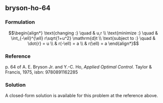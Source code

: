 ## bryson-ho-64

### Formulation
```math
\begin{align*}
\text{changing :} \quad & u,r \\
\text{minimize :} \quad & \int_{-\ell}^{\ell} r\sqrt{1+u^2} \mathrm{d}t \\
\text{subject to :} \quad & \dot{r} = u \\
& r(-\ell) = a \\
& r(\ell) = a
\end{align*}
```

### Reference
p. 64 of A. E. Bryson Jr. and Y.-C. Ho, *Applied Optimal Control*. Taylor & Francis, 1975, isbn: 9780891162285

### Solution
A closed-form solution is available for this problem at the reference above.